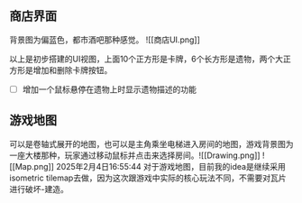 


## **商店界面**
背景图为偏蓝色，都市酒吧那种感觉。
![[商店UI.png]]

以上是初步搭建的UI视图，上面10个正方形是卡牌，6个长方形是遗物，两个大正方形是增加和删除卡牌按钮。
- [ ] 增加一个鼠标悬停在遗物上时显示遗物描述的功能



## 游戏地图

可以是卷轴式展开的地图，也可以是主角乘坐电梯进入房间的地图，游戏背景图为一座大楼那种，玩家通过移动鼠标并点击来选择房间。![[Drawing.png]]
![[Map.png]]
2025年2月4日16:55:44 
对于游戏地图，目前我的idea是继续采用isometric tilemap去做，因为这次跟游戏中实际的核心玩法不同，不需要对瓦片进行破坏-建造。